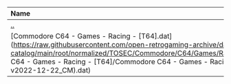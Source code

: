|Name|Size|
|:---|---:|
|[..](../index.html)|DIR|
|[Commodore C64 - Games - Racing - [T64].dat](https://raw.githubusercontent.com/open-retrogaming-archive/dat-catalog/main/root/normalized/TOSEC/Commodore/C64/Games/Racing/[T64]/Commodore C64 - Games - Racing - [T64]/Commodore C64 - Games - Racing - [T64] (TOSEC-v2022-12-22_CM).dat)|500197|
